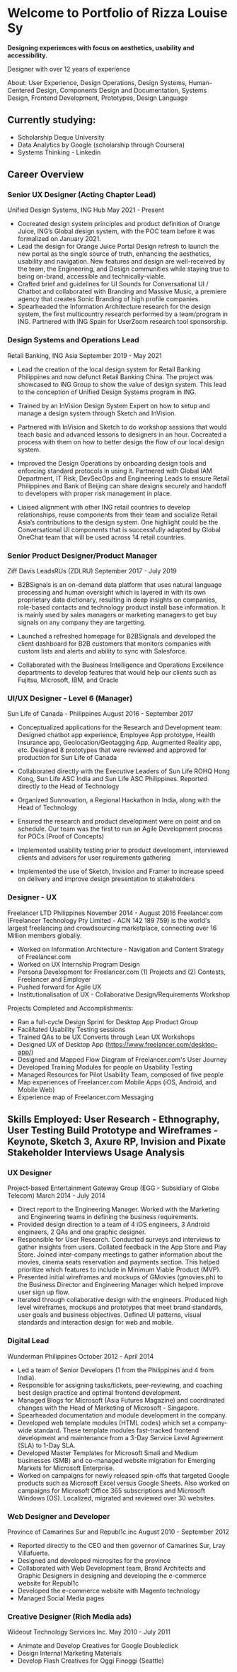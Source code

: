 # Welcome to Portfolio of Rizza Louise Sy

<strong>Designing experiences with focus on aesthetics, usability and accessibility.</strong>

Designer with over 12 years of experience

About: User Experience, Design Operations, Design Systems, Human-Centered Design, Components Design and Documentation, Systems Design, Frontend Development, Prototypes, Design Language

## Currently studying:
- Scholarship Deque University
- Data Analytics by Google (scholarship through Coursera)
- Systems Thinking - Linkedin


## Career Overview

### Senior UX Designer (Acting Chapter Lead)
Unified Design Systems, ING Hub
May 2021 - Present
- Cocreated design system principles and product definition of Orange Juice, ING’s Global design system, with the POC team before it was formalized on January 2021.
- Lead the design for Orange Juice Portal Design refresh to launch the new portal as the single source of truth, enhancing the aesthetics, usability and navigation. New features and design are well-received by the team, the Engineering, and Design communities while staying true to being on-brand, accessible and technically-viable.
- Crafted brief and guidelines for UI Sounds for Conversational UI / Chatbot and collaborated with Branding and Massive Music, a premiere agency that creates Sonic Branding of high profile companies.
- Spearheaded the Information Architecture research for the design system, the first multicountry research performed by a team/program in ING. Partnered with ING Spain for UserZoom research tool sponsorship. 


###  Design Systems and Operations Lead
Retail Banking, ING Asia
September 2019 - May 2021
- Lead the creation of the local design system for Retail Banking Philippines and now defunct Retail Banking China. The project was showcased to ING Group to show the value of design system. This lead to the conception of Unified Design Systems program in ING.

- Trained by an InVision Design System Expert on how to setup and manage a design system through Sketch and InVision.

- Partnered with InVision and Sketch to do workshop sessions that would teach basic and advanced lessons to designers in an hour. Cocreated a process with them on how to better design the flow of our local design system.

- Improved the Design Operations by onboarding design tools and enforcing standard protocols in using it. Partnered with Global IAM Department, IT Risk, DevSecOps and Engineering Leads to ensure Retail Philippines and Bank of Beijing can share designs securely and handoff to developers with proper risk management in place.

- Liaised alignment with other ING retail countries to develop relationships, reuse components from their team and socialize Retail Asia’s contributions to the design system. One highlight could be the Conversational UI components that is successfully adapted by Global OneChat team that will be used across 14 retail countries.

###  Senior Product Designer/Product Manager
Ziff Davis LeadsRUs (ZDLRU)
September 2017 - July 2019

- B2BSignals is an on-demand data platform that uses natural language processing and human oversight which is layered in with its own proprietary data dictionary, resulting in deep insights on companies, role-based contacts and technology product install base information. It is mainly used by sales managers or marketing managers to get buy signals on any company they are targetting.

- Launched a refreshed homepage for B2BSignals and developed the client dashboard for B2B customers that monitors companies with custom lists and alerts and ability to sync with Salesforce.

- Collaborated with the Business Intelligence and Operations Excellence departments to develop features that would help our clients such as Fujitsu, Microsoft, IBM, and Oracle



###  UI/UX Designer - Level 6 (Manager)
Sun Life of Canada - Philippines
August 2016 - September 2017
- Conceptualized applications for the Research and Development team: Designed chatbot app experience, Employee App prototype, Health Insurance app, Geolocation/Geotagging App, Augmented Reality app, etc. Designed 8 prototypes that were reviewed and approved for production for Sun Life of Canada

- Collaborated directly with the Executive Leaders of Sun Life ROHQ Hong Kong, Sun Life ASC India and Sun Life ASC Philippines. Reported directly to the Head of Technology

- Organized Sunnovation, a Regional Hackathon in India, along with the Head of Technology

- Ensured the research and product development were on point and on schedule. Our team was the first to run an Agile Development process for POCs (Proof of Concepts)

- Implemented usability testing prior to product development, interviewed clients and advisors for user requirements gathering

- Implemented the use of Sketch, Invision and Framer to increase speed on delivery and improve design presentation to stakeholders

###  Designer - UX
Freelancer LTD Philippines
November 2014 - August 2016
Freelancer.com (Freelancer Technology Pty Limited - ACN 142 189 759) is the world's largest freelancing and crowdsourcing marketplace, connecting over 16 Million members globally.

- Worked on Information Architecture - Navigation and Content Strategy of Freelancer.com
- Worked on UX Internship Program Design
- Persona Development for Freelancer.com (1) Projects and (2) Contests, Freelancer and Employer
- Pushed forward for Agile UX 
- Institutionalisation of UX - Collaborative Design/Requirements Workshop

Projects Completed and Accomplishments:
- Ran a full-cycle Design Sprint for Desktop App Product Group
- Facilitated Usability Testing sessions
- Trained QAs to be UX Converts through Lean UX Workshops
- Designed UX of Desktop App (https://www.freelancer.com/desktop-app/)
- Designed and Mapped Flow Diagram of Freelancer.com's User Journey
- Developed Training Modules for people on Usability Testing
- Managed Resources for Pilot Usability Team, composed of five people
- Map experiences of Freelancer.com Mobile Apps (iOS, Android, and Mobile Web)
- Experience map of Freelancer.com Messaging

Skills Employed:
User Research - Ethnography, User Testing
Build Prototype and Wireframes - Keynote, Sketch 3, Axure RP, Invision and Pixate
Stakeholder Interviews
Usage Analysis
- 

### UX Designer
Project-based
Entertainment Gateway Group (EGG - Subsidiary of Globe Telecom)
March 2014 - July 2014
- Direct report to the Engineering Manager. Worked with the Marketing and Engineering teams in defining the business requirements.
- Provided design direction to a team of 4 iOS engineers, 3 Android engineers, 2 QAs and one graphic designer.
- Responsible for User Research. Conducted surveys and interviews to gather insights from users. Collated feedback in the App Store and Play Store. Joined inter-company meetings to gather information about the movies, cinema seats reservation and payments section. This helped prioritize which features to include in Minimum Viable Product (MVP).
- Presented initial wireframes and mockups of GMovies (gmovies.ph) to the Business Director and Engineering Manager which helped improve user sign up flow.
- Iterated through collaborative design with the engineers. Produced high level wireframes, mockups and prototypes that meet brand standards, user goals and business objectives. Defined UI patterns, visual standards and interaction design for web and mobile.

###  Digital Lead
Wunderman Philippines
October 2012 - April 2014
- Led a team of Senior Developers (1 from the Philippines and 4 from India).
- Responsible for assigning tasks/tickets, peer-reviewing, and coaching best design practice and optimal frontend development.
- Managed Blogs for Microsoft (Asia Futures Magazine) and coordinated changes with the Head of Marketing of Microsoft - Singapore.
- Spearheaded documentation and module development in the company.
- Developed web template modules (HTML codes) which set a company-wide standard. These template modules fast-tracked frontend development and maintenance from a 3-Day Service Level Agreement (SLA) to 1-Day SLA.
- Developed Master Templates for Microsoft Small and Medium businesses (SMB) and co-managed website migration for Emerging Markets for Microsoft Enterprise.
- Worked on campaigns for newly released spin-offs that targeted Google products such as Microsoft Excel versus Google Sheets. Also worked on campaigns for Microsoft Office 365 subscriptions and Microsoft Windows (OS). Localized, migrated and reviewed over 30 websites.

### Web Designer and Developer
Province of Camarines Sur and Republ1c.inc
August 2010 - September 2012
- Reported directly to the CEO and then governor of Camarines Sur, Lray Villafuerte.
- Designed and developed microsites for the province
- Collaborated with Web Development team, Brand Architects and Graphic Designers in designing and developing the e-commerce website for Republ1c
- Developed the e-commerce website with Magento technology
- Managed Social Media pages


###  Creative Designer (Rich Media ads)
Wideout Technology Services Inc.
May 2010 - July 2011
- Animate and Develop Creatives for Google Doubleclick
- Design Internal Marketing Materials
- Develop Flash Creatives for Oggi Finoggi (Seattle)